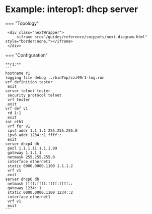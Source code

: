 # Example: interop1: dhcp server
    
=== "Topology"
    
     <div class="nextWrapper">
         <iframe src="/guides/reference/snippets/next-diagram.html" style="border:none;"></iframe>
     </div>

    
=== "Configuration"
    
    **r1:**
    ```
    hostname r1
    logging file debug ../binTmp/zzz99r1-log.run
    vrf definition tester
     exit
    server telnet tester
     security protocol telnet
     vrf tester
     exit
    vrf def v1
     rd 1:1
     exit
    int eth1
     vrf for v1
     ipv4 addr 1.1.1.1 255.255.255.0
     ipv6 addr 1234::1 ffff::
     exit
    server dhcp4 dh
     pool 1.1.1.11 1.1.1.99
     gateway 1.1.1.1
     netmask 255.255.255.0
     interface ethernet1
     static 0000.0000.1100 1.1.1.2
     vrf v1
     exit
    server dhcp6 dh
     netmask ffff:ffff:ffff:ffff::
     gateway 1234::1
     static 0000.0000.1100 1234::2
     interface ethernet1
     vrf v1
     exit
    ```
